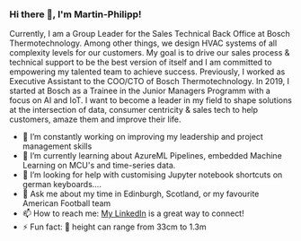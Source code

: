 ### Hi there 👋, I'm Martin-Philipp!

Currently, I am a Group Leader for the Sales Technical Back Office at Bosch Thermotechnology. Among other things, we design HVAC systems of all complexity levels for our customers. My goal is to drive our sales process & technical support to be the best version of itself and I am committed to empowering my talented team to achieve success.
Previously, I worked as Executive Assistant to the COO/CTO of Bosch Thermotechnology. In 2019, I started at Bosch as a Trainee in the Junior Managers Programm with a focus on AI and IoT. I want to become a leader in my field to shape solutions at the intersection of data, consumer centricity & sales tech to help customers, amaze them and improve their life.

- 🔭 I’m constantly working on improving my leadership and project management skills
- 🌱 I’m currently learning about AzureML Pipelines, embedded Machine Learning on MCU's and time-series data. 
- 🤔 I’m looking for help with customising Jupyter notebook shortcuts on german keyboards....
- 💬 Ask me about my time in Edinburgh, Scotland, or my favourite American Football team
- 📫 How to reach me: [My LinkedIn](https://www.linkedin.com/in/martin-philipp-irsch/) is a great way to connect!
- ⚡ Fun fact: 🐧 height can range from 33cm to 1.3m
